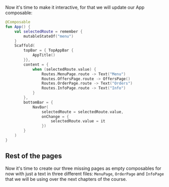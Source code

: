 Now it's time to make it interactive, for that we will update our App composable:


```kotlin
@Composable
fun App() {
    val selectedRoute = remember {
        mutableStateOf("menu")
    }
    Scaffold(
        topBar = { TopAppBar {
            AppTitle()
        }},
        content = {
            when (selectedRoute.value) {
                Routes.MenuPage.route -> Text("Menu")
                Routes.OffersPage.route -> OffersPage()
                Routes.OrderPage.route -> Text("Orders")
                Routes.InfoPage.route -> Text("Info")
            }
        },
        bottomBar = {
            NavBar(
                selectedRoute = selectedRoute.value,
                onChange = {
                    selectedRoute.value = it
                })
        }
    )
}
```

## Rest of the pages

Now it's time to create our three missing pages as empty composables for now with just a text in three different files: `MenuPage`, `OrderPage` and `InfoPage` that we will be using over the next chapters of the course.